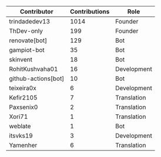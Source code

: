 | Contributor | Contributions | Role |
| ------------ | -------------- | ---- |
| trindadedev13 | 1014 | Founder |
| ThDev-only | 199 | Founder |
| renovate[bot] | 129 | Bot |
| gampiot-bot | 35 | Bot |
| skinvent | 18 | Bot |
| RohitKushvaha01 | 16 | Development |
| github-actions[bot] | 10 | Bot |
| teixeira0x | 6 | Development |
| Kefir2105 | 7 | Translation |
| Paxsenix0 | 2 | Translation |
| Xori71 | 1 | Translation |
| weblate | 1 | Bot |
| itsvks19 | 3 | Development |
| Yamenher | 6 | Translation |
